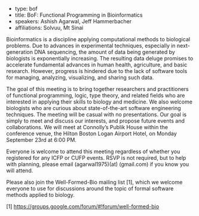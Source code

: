 - type: bof
- title: BoF: Functional Programming in Bioinformatics
- speakers: Ashish Agarwal, Jeff Hammerbacher
- affiliations: Solvuu, Mt Sinai


Bioinformatics is a discipline applying computational methods to
biological problems. Due to advances in experimental techniques,
especially in next-generation DNA sequencing, the amount of data being
generated by biologists is exponentially increasing. The resulting
data deluge promises to accelerate fundamental advances in human
health, agriculture, and basic research. However, progress is hindered
due to the lack of software tools for managing, analyzing,
visualizing, and sharing such data.

The goal of this meeting is to bring together researchers and
practitioners of functional programming, logic, type theory, and
related fields who are interested in applying their skills to biology
and medicine. We also welcome biologists who are curious about
state-of-the-art software engineering techniques. The meeting will be
casual with no presentations. Our goal is simply to meet and discuss
our interests, and propose future events and collaborations. We will
meet at Connolly’s Publik House within the conference venue, the
Hilton Boston Logan Airport Hotel, on Monday September 23rd at 6:00
PM.

Everyone is welcome to attend this meeting regardless of whether you
registered for any ICFP or CUFP events. RSVP is not required, but to
help with planning, please email (agarwal1975)(at) (gmail.com) if you
know you will attend.

Please also join the Well-Formed-Bio mailing list [1], which we
welcome everyone to use for discussions around the topic of formal
software methods applied to biology.

[1] https://groups.google.com/forum/#!forum/well-formed-bio

